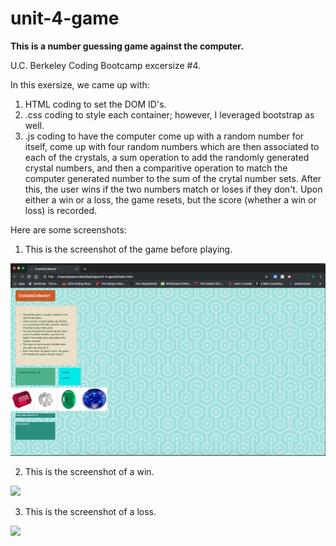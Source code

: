 # unit-4-game

<b>This is a number guessing game against the computer.</b>

U.C. Berkeley Coding Bootcamp excersize #4. 

In this exersize, we came up with:

1. HTML coding to set the DOM ID's. 
2. .css coding to style each container; however, I leveraged bootstrap as well. 
3. .js coding to have the computer come up with a random number for itself, come up with four random numbers which are then associated to each of the crystals, a sum operation to add the randomly generated crystal numbers, and then a comparitive operation to match the computer generated number to the sum of the crytal number sets. After this, the user wins if the two numbers match or loses if they don't. Upon either a win or a loss, the game resets, but the score (whether a win or loss) is recorded. 

Here are some screenshots:

1. This is the screenshot of the game before playing. 

<img src="assets/images/overview.png">

2. This is the screenshot of a win. 

<img src="assets/images/win.png">

3. This is the screenshot of a loss. 

<img src="assets/images/loss.png">